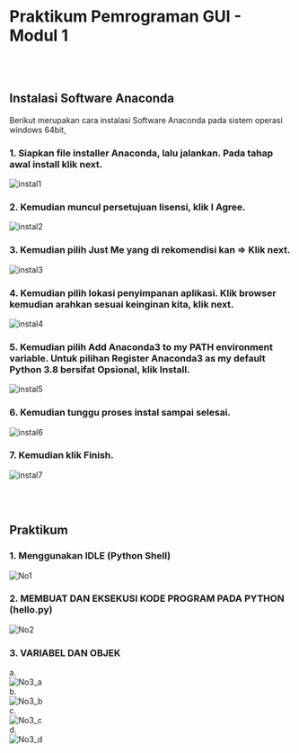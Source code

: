 # Praktikum Pemrograman GUI - Modul 1
<br /><br />


## Instalasi Software Anaconda
Berikut merupakan cara instalasi Software Anaconda pada sistem operasi windows 64bit,
### 1. Siapkan file installer Anaconda, lalu jalankan. Pada tahap awal install klik next.
![instal1](https://user-images.githubusercontent.com/72422164/114576357-42d93480-9ca5-11eb-87f8-67dbb162abc9.PNG)
### 2. Kemudian muncul persetujuan lisensi, klik I Agree.
![instal2](https://user-images.githubusercontent.com/72422164/114576539-6ef4b580-9ca5-11eb-9ca1-69fbb07116fe.PNG)
### 3. Kemudian pilih Just Me yang di rekomendisi kan  => Klik next.
![instal3](https://user-images.githubusercontent.com/72422164/114576616-7fa52b80-9ca5-11eb-9a0b-44088db48eb2.PNG)
### 4. Kemudian pilih lokasi penyimpanan aplikasi. Klik browser kemudian arahkan sesuai keinginan kita, klik next.
![instal4](https://user-images.githubusercontent.com/72422164/114576700-93e92880-9ca5-11eb-909e-d3dfe8955c7e.PNG)
### 5. Kemudian pilih Add Anaconda3 to my PATH environment variable. Untuk pilihan Register Anaconda3 as my default Python 3.8 bersifat Opsional, klik Install.
![instal5](https://user-images.githubusercontent.com/72422164/114577057-e75b7680-9ca5-11eb-8320-37f0cc96c097.PNG)
### 6. Kemudian tunggu proses instal sampai selesai.
![instal6](https://user-images.githubusercontent.com/72422164/114577179-fe9a6400-9ca5-11eb-9660-6a4565f16b7f.PNG)
### 7. Kemudian klik Finish.
![instal7](https://user-images.githubusercontent.com/72422164/114577492-3c978800-9ca6-11eb-8f6d-a5f55ea16f6c.jpg)

<br /><br />

## Praktikum
### 1. Menggunakan IDLE (Python Shell)
![No1](https://user-images.githubusercontent.com/72422164/114577833-9304c680-9ca6-11eb-899f-54e757a9a13f.PNG)
### 2. MEMBUAT DAN EKSEKUSI KODE PROGRAM PADA PYTHON (hello.py)
![No2](https://user-images.githubusercontent.com/72422164/114578804-71f0a580-9ca7-11eb-9a4f-4e5cff4e8221.PNG)
### 3. VARIABEL DAN OBJEK
a.
<br />
![No3_a](https://user-images.githubusercontent.com/72422164/114579184-ceec5b80-9ca7-11eb-867f-3b7fe86a8d40.PNG)
<br />
b.
<br />
![No3_b](https://user-images.githubusercontent.com/72422164/114579214-d7dd2d00-9ca7-11eb-8244-1d054775e8cd.PNG)
<br />
c.
<br />
![No3_c](https://user-images.githubusercontent.com/72422164/114579234-dd3a7780-9ca7-11eb-9161-31f40ecf643c.PNG)
<br />
d.
<br />
![No3_d](https://user-images.githubusercontent.com/72422164/114579260-e3305880-9ca7-11eb-9e67-42657f630f68.PNG)
<br />
